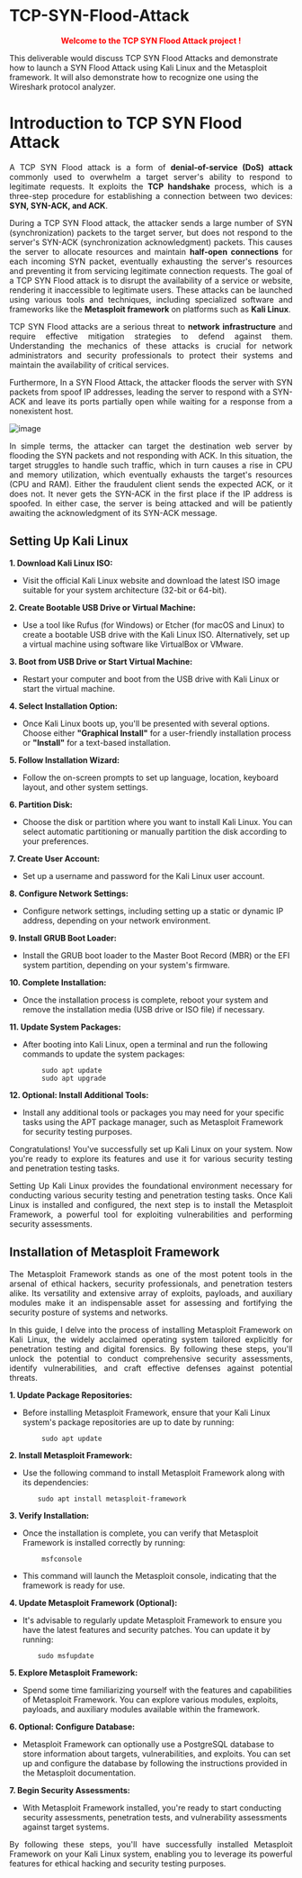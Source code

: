 # TCP-SYN-Flood-Attack
<p align="center" >
 <b>
  <span style="color:red"> Welcome to the TCP SYN Flood Attack project !</span> 
 </b>
 </p>
 
This deliverable would discuss TCP SYN Flood Attacks and demonstrate how to launch a SYN Flood Attack using Kali Linux and the Metasploit framework. It will also demonstrate how to recognize one using the Wireshark protocol analyzer.

# Introduction to TCP SYN Flood Attack

<p align="justify" > A TCP SYN Flood attack is a form of <b>denial-of-service (DoS) attack</b> commonly used to overwhelm a target server's ability to respond to legitimate requests. It exploits the <b>TCP handshake</b> process, which is a three-step procedure for establishing a connection between two devices: <b>SYN, SYN-ACK, and ACK</b>. </p>

<p align="justify" > During a TCP SYN Flood attack, the attacker sends a large number of SYN (synchronization) packets to the target server, but does not respond to the server's SYN-ACK (synchronization acknowledgment) packets. This causes the server to allocate resources and maintain <b>half-open connections</b> for each incoming SYN packet, eventually exhausting the server's resources and preventing it from servicing legitimate connection requests. The goal of a TCP SYN Flood attack is to disrupt the availability of a service or website, rendering it inaccessible to legitimate users. These attacks can be launched using various tools and techniques, including specialized software and frameworks like the <b>Metasploit framework</b> on platforms such as <b>Kali Linux</b>.</p>

<p align="justify" > TCP SYN Flood attacks are a serious threat to <b>network infrastructure</b> and require effective mitigation strategies to defend against them. Understanding the mechanics of these attacks is crucial for network administrators and security professionals to protect their systems and maintain the availability of critical services.</p>

<p align="justify" > Furthermore, In a SYN Flood Attack, the attacker floods the server with SYN packets from spoof IP addresses, leading the server to respond with a SYN-ACK and leave its ports partially open while waiting for a response from a nonexistent host.</p>

![image](https://github.com/imsvreddy1998/TCP-SYN-Flood-Attack/assets/124395648/da0a3514-3ae3-4498-95fe-322cfe867a8b)

<p align="justify" > In simple terms, the attacker can target the destination web server by flooding the SYN packets and not responding with ACK. In this situation, the target struggles to handle such traffic, which in turn causes a rise in CPU and memory utilization, which eventually exhausts the target's resources (CPU and RAM). Either the fraudulent client sends the expected ACK, or it does not. It never gets the SYN-ACK in the first place if the IP address is spoofed. In either case, the server is being attacked and will be patiently awaiting the acknowledgment of its SYN-ACK message.</p>

## Setting Up Kali Linux

<b> 1. Download Kali Linux ISO:</b>
<ul>
  <li> Visit the official Kali Linux website and download the latest ISO image suitable for your system architecture (32-bit or 64-bit).</li>
</ul>

<b> 2. Create Bootable USB Drive or Virtual Machine:</b>
<ul> 
<li> Use a tool like Rufus (for Windows) or Etcher (for macOS and Linux) to create a bootable USB drive with the Kali Linux ISO. Alternatively, set up a virtual machine using software like VirtualBox or VMware.</li>
</ul>

<b> 3. Boot from USB Drive or Start Virtual Machine:</b>
<ul> 
<li>Restart your computer and boot from the USB drive with Kali Linux or start the virtual machine.</li>
</ul>

<b> 4. Select Installation Option:</b>
<ul>
  <li> Once Kali Linux boots up, you'll be presented with several options. Choose either <b>"Graphical Install"</b> for a user-friendly installation process or <b>"Install"</b> for a text-based installation.</li>
</ul>

<b> 5. Follow Installation Wizard:</b>
<ul>
  <li> Follow the on-screen prompts to set up language, location, keyboard layout, and other system settings.</li>
</ul>

<b> 6. Partition Disk:</b>
<ul>
  <li> Choose the disk or partition where you want to install Kali Linux. You can select automatic partitioning or manually partition the disk according to your preferences.</li>
</ul>

<b> 7. Create User Account:</b>
<ul> 
  <li> Set up a username and password for the Kali Linux user account.</li>
</ul>

<b> 8. Configure Network Settings:</b>
<ul>
  <li> Configure network settings, including setting up a static or dynamic IP address, depending on your network environment.</li>
</ul>

<b> 9. Install GRUB Boot Loader:</b>
<ul>
  <li>Install the GRUB boot loader to the Master Boot Record (MBR) or the EFI system partition, depending on your system's firmware. </li>
</ul>

<b> 10. Complete Installation:</b>
<ul>
  <li> Once the installation process is complete, reboot your system and remove the installation media (USB drive or ISO file) if necessary.</li>
</ul>

<b> 11. Update System Packages:</b>
<ul>
  <li> After booting into Kali Linux, open a terminal and run the following commands to update the system packages:</li>
</ul>

            sudo apt update
            sudo apt upgrade

<b> 12. Optional: Install Additional Tools:</b>
<ul>
  <li> Install any additional tools or packages you may need for your specific tasks using the APT package manager, such as Metasploit Framework for security testing purposes.</li>
</ul>

<p align="justify" > Congratulations! You've successfully set up Kali Linux on your system. Now you're ready to explore its features and use it for various security testing and penetration testing tasks.</p>

<p align="justify" > Setting Up Kali Linux provides the foundational environment necessary for conducting various security testing and penetration testing tasks. Once Kali Linux is installed and configured, the next step is to install the Metasploit Framework, a powerful tool for exploiting vulnerabilities and performing security assessments.</p>

## Installation of Metasploit Framework

<p align="justify" > The Metasploit Framework stands as one of the most potent tools in the arsenal of ethical hackers, security professionals, and penetration testers alike. Its versatility and extensive array of exploits, payloads, and auxiliary modules make it an indispensable asset for assessing and fortifying the security posture of systems and networks. </p>

<p align="justify" >In this guide, I delve into the process of installing Metasploit Framework on Kali Linux, the widely acclaimed operating system tailored explicitly for penetration testing and digital forensics. By following these steps, you'll unlock the potential to conduct comprehensive security assessments, identify vulnerabilities, and craft effective defenses against potential threats.</p>

<b> 1. Update Package Repositories:</b>
<ul>
  <li> Before installing Metasploit Framework, ensure that your Kali Linux system's package repositories are up to date by running:</li>
</ul>

            sudo apt update

<b> 2. Install Metasploit Framework:</b>
<ul>
  <li> Use the following command to install Metasploit Framework along with its dependencies:</li>
</ul>

           sudo apt install metasploit-framework

<b> 3. Verify Installation:</b>
<ul>
<li> Once the installation is complete, you can verify that Metasploit Framework is installed correctly by running:</li>
</ul>

            msfconsole

<ul>
  <li> This command will launch the Metasploit console, indicating that the framework is ready for use.</li>
</ul>

<b> 4. Update Metasploit Framework (Optional):</b>
<ul> 
<li> It's advisable to regularly update Metasploit Framework to ensure you have the latest features and security patches. You can update it by running:</li>
</ul>

           sudo msfupdate

<b> 5. Explore Metasploit Framework:</b>
<ul>
  <li> Spend some time familiarizing yourself with the features and capabilities of Metasploit Framework. You can explore various modules, exploits, payloads, and auxiliary modules available within the framework.</li>
</ul>

<b> 6. Optional: Configure Database:</b>
<ul>
  <li> Metasploit Framework can optionally use a PostgreSQL database to store information about targets, vulnerabilities, and exploits. You can set up and configure the database by following the instructions provided in the Metasploit documentation.</li>
</ul>

<b> 7. Begin Security Assessments:</b>
<ul>
  <li> With Metasploit Framework installed, you're ready to start conducting security assessments, penetration tests, and vulnerability assessments against target systems.</li>
</ul>

<p align="justify" > By following these steps, you'll have successfully installed Metasploit Framework on your Kali Linux system, enabling you to leverage its powerful features for ethical hacking and security testing purposes.</p>






